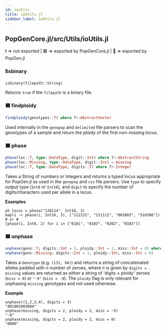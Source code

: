 ```yaml
---
id: ioutils
title: ioUtils.jl
sidebar_label: ioUtils.jl
---
```

## PopGenCore.jl/src/Utils/ioUtils.jl
❗ => not exported | 
🟪 => exported by PopGenCore.jl | 
🔵 => exported by PopGen.jl

### ❗isbinary
```jula
isbinary(filepath::String)
```
Returns `true` if the `filepath` is a binary file. 

### 🟪 findploidy
```julia
findploidy(genotypes::T) where T<:AbstractVector
```
Used internally in the `genepop` and `delimited` file parsers to scan the genotypes
of a sample and return the ploidy of the first non-missing locus.


### 🟪 phase
```julia
phase(loc::T, type::DataType, digit::Int) where T<:AbstractString
phase(loc::Missing, type::DataType, digit::Int) = missing
phase(loc::T, type::DataType, digits::T) where T<:Integer
```
Takes a String of numbers or Integers and returns a typed locus appropriate for PopGen.jl as used in the
`genepop` and `csv` file parsers. Use `type` to specify output type (`Int8` or `Int16`),
and `digit` to specify the number of digits/characters used per allele in a locus.

**Examples**
```
ph_locus = phase("128114", Int16, 3)
map(i -> phase(i, Int16, 3), ["112131", "211112", "001003", "516500"])
# or #
[phase(i, Int8, 2) for i in ["0101", "0103", "0202", "0103"]]
```

### 🟪 unphase
```julia
unphase(geno::T; digits::Int = 3, ploidy::Int = 2, miss::Int = 0) where T <: Genotype
unphase(geno::Missing; digits::Int = 3, ploidy::Int, miss::Int = 0)
```
Takes a `Genotype` (e.g. `(131, 94)`) and returns a string of concatenated
alleles padded with *n* number of zeroes, where *n* is given by `digits = `.
`missing` values are returned as either a string of 'digits × ploidy' zeroes (`miss = 0`)
or `"-9"` (`miss = -9`). The `ploidy` flag is only relevant for unphasing `missing` genotypes
and not used otherwise.

**Example**
```
unphase((1,2,3,4), digits = 3)
"001002003004"
unphase(missing, digits = 2, ploidy = 2, miss = -9)
"-9"
unphase(missing, digits = 2, ploidy = 2, miss = 0)
"0000"
```